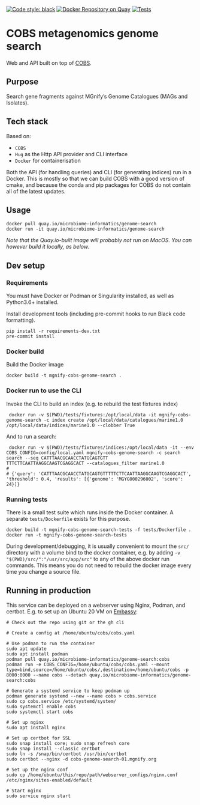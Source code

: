 [![Code style: black](https://img.shields.io/badge/code%20style-black-000000.svg)](https://github.com/psf/black)
[![Docker Repository on Quay](https://quay.io/repository/microbiome-informatics/genome-search/status "Docker Repository on Quay")](https://quay.io/repository/microbiome-informatics/genome-search)
[![Tests](https://github.com/EBI-Metagenomics/genome-search/actions/workflows/test.yaml/badge.svg?branch=cobs)](https://github.com/EBI-Metagenomics/genome-search/actions/workflows/test.yaml)

# COBS metagenomics genome search

Web and API built on top of [COBS](https://github.com/bingmann/cobs).

## Purpose

Search gene fragments against MGnify’s Genome Catalogues (MAGs and Isolates).

## Tech stack
Based on:
- `COBS`
- `Hug` as the Http API provider and CLI interface
- `Docker` for containerisation

Both the API (for handling queries) and CLI (for generating indices) run in a Docker.
This is mostly so that we can build COBS with a good version of cmake, and because the conda and pip packages for COBS
do not contain all of the latest updates.

## Usage
```shell
docker pull quay.io/microbiome-informatics/genome-search
docker run -it quay.io/microbiome-informatics/genome-search
```
_Note that the Quay.io-built image will probably not run on MacOS. You can however build it locally, as below._

## Dev setup
### Requirements
You must have Docker or Podman or Singularity installed, as well as Python3.6+ installed.

Install development tools (including pre-commit hooks to run Black code formatting).
```shell
pip install -r requirements-dev.txt
pre-commit install
```

### Docker build
Build the Docker image
```shell
docker build -t mgnify-cobs-genome-search .
```

### Docker run to use the CLI
Invoke the CLI to build an index (e.g. to rebuild the test fixtures index)
```shell
 docker run -v $(PWD)/tests/fixtures:/opt/local/data -it mgnify-cobs-genome-search -c index create /opt/local/data/catalogues/marine1.0 /opt/local/data/indices/marine1.0 --clobber True
```

And to run a search:
```shell
 docker run -v $(PWD)/tests/fixtures/indices:/opt/local/data -it --env COBS_CONFIG=config/local.yaml mgnify-cobs-genome-search -c search search --seq CATTTAACGCAACCTATGCAGTGTT
TTTCTTCAATTAAGGCAAGTCGAGGCACT --catalogues_filter marine1.0
# 
# {'query': 'CATTTAACGCAACCTATGCAGTGTTTTTCTTCAATTAAGGCAAGTCGAGGCACT', 'threshold': 0.4, 'results': [{'genome': 'MGYG000296002', 'score': 24}]}
```

### Running tests
There is a small test suite which runs inside the Docker container. 
A separate `tests/Dockerfile` exists for this purpose.

```shell
docker build -t mgnify-cobs-genome-search-tests -f tests/Dockerfile .
docker run -t mgnify-cobs-genome-search-tests
```

During development/debugging, it is usually convenient to mount the `src/` directory with a volume bind to the docker container, 
e.g. by adding `-v "$(PWD)/src/":"/usr/src/app/src"` to any of the above docker run commands.
This means you do not need to rebuild the docker image every time you change a source file.

## Running in production
This service can be deployed on a webserver using Nginx, Podman, and certbot.
E.g. to set up an Ubuntu 20 VM on [Embassy](https://www.embassycloud.org):

```shell
# Check out the repo using git or the gh cli

# Create a config at /home/ubuntu/cobs/cobs.yaml

# Use podman to run the container
sudo apt update
sudo apt install podman
podman pull quay.io/microbiome-informatics/genome-search:cobs
podman run -e COBS_CONFIG=/home/ubuntu/cobs/cobs.yaml --mount type=bind,source=/home/ubuntu/cobs/,destination=/home/ubuntu/cobs -p 8000:8000 --name cobs --detach quay.io/microbiome-informatics/genome-search:cobs

# Generate a systemd service to keep podman up
podman generate systemd --new --name cobs > cobs.service
sudo cp cobs.service /etc/systemd/system/
sudo systemctl enable cobs
sudo systemctl start cobs

# Set up nginx
sudo apt install nginx

# Set up certbot for SSL
sudo snap install core; sudo snap refresh core
sudo snap install --classic certbot
sudo ln -s /snap/bin/certbot /usr/bin/certbot
sudo certbot --nginx -d cobs-genome-search-01.mgnify.org

# Set up the nginx conf
sudo cp /home/ubuntu/this/repo/path/webserver_configs/nginx.conf /etc/nginx/sites-enabled/default

# Start nginx
sudo service nginx start
```
